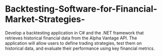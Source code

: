 # Backtesting-Software-for-Financial-Market-Strategies-
Develop a backtesting application in C# and the .NET framework that retrieves historical financial data from the Alpha Vantage API. The application will allow users to define trading strategies, test them on historical data, and evaluate their performance using key financial metrics.
